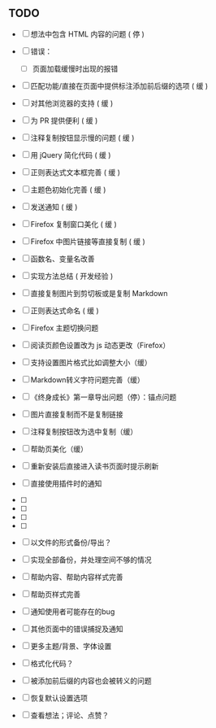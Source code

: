 ## TODO

- [ ] 想法中包含 HTML 内容的问题 ( 停 )
- [ ] 错误：
  - [ ] 页面加载缓慢时出现的报错
- [ ] 匹配功能/直接在页面中提供标注添加前后缀的选项 ( 缓 )
- [ ] 对其他浏览器的支持 ( 缓 )
- [ ] 为 PR 提供便利 ( 缓 )
- [ ] 注释复制按钮显示慢的问题 ( 缓 )
- [ ] 用 jQuery 简化代码 ( 缓 )
- [ ] 正则表达式文本框完善 ( 缓 )
- [ ] 主题色初始化完善 ( 缓 )
- [ ] 发送通知 ( 缓 )
- [ ] Firefox 复制窗口美化 ( 缓 )
- [ ] Firefox 中图片链接等直接复制 ( 缓 )
- [ ] 函数名、变量名改善
- [ ] 实现方法总结 ( 开发经验 )
- [ ] 直接复制图片到剪切板或是复制 Markdown
- [ ] 正则表达式命名 ( 缓 )
- [ ] Firefox 主题切换问题
- [ ] 阅读页颜色设置改为 js 动态更改（Firefox）
- [ ] 支持设置图片格式比如调整大小（缓）
- [ ] Markdown转义字符问题完善（缓）
- [ ] 《终身成长》第一章导出问题（停）：锚点问题
- [ ] 图片直接复制而不是复制链接
- [ ] 注释复制按钮改为选中复制（缓）
- [ ] 帮助页美化（缓）
- [ ] 重新安装后直接进入读书页面时提示刷新
- [ ] 直接使用插件时的通知
- [ ] 
- [ ] 
- [ ] 
- [ ] 


- [ ] 以文件的形式备份/导出？
- [ ] 实现全部备份，并处理空间不够的情况
- [ ] 帮助内容、帮助内容样式完善
- [ ] 帮助页样式完善
- [ ] 通知使用者可能存在的bug
- [ ] 其他页面中的错误捕捉及通知
- [ ] 更多主题/背景、字体设置
- [ ] 格式化代码？
- [ ] 被添加前后缀的内容也会被转义的问题
- [ ] 恢复默认设置选项
- [ ] 查看想法；评论、点赞？